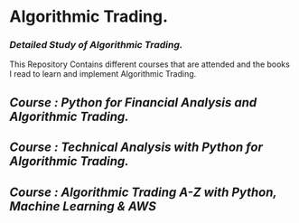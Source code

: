 # **Algorithmic Trading.**
### *Detailed Study of Algorithmic Trading.*
This Repository Contains different courses that are attended and the books I read to learn and implement Algorithmic Trading.

## ***Course : Python for Financial Analysis and Algorithmic Trading.***

## ***Course : Technical Analysis with Python for Algorithmic Trading.***


## ***Course : Algorithmic Trading A-Z with Python, Machine Learning & AWS***

